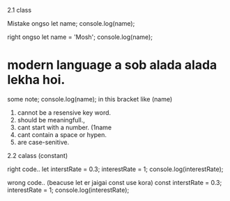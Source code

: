 2.1 class

Mistake ongso
let name;
console.log(name);

right ongso
let name = 'Mosh';
console.log(name);

# modern language a sob alada alada lekha hoi.

some note;
console.log(name); in this bracket like (name)
01. cannot be a resensive key word.
02. should be meaningfull.,
03. cant start with a number. (1name
04. cant contain a space or hypen.
05. are case-senitive.

2.2 calass (constant)

right code..
let interstRate = 0.3;
interestRate = 1;
console.log(interestRate);

wrong code.. (beacuse let er jaigai const use kora)
const interstRate = 0.3;
interestRate = 1;
console.log(interestRate);















